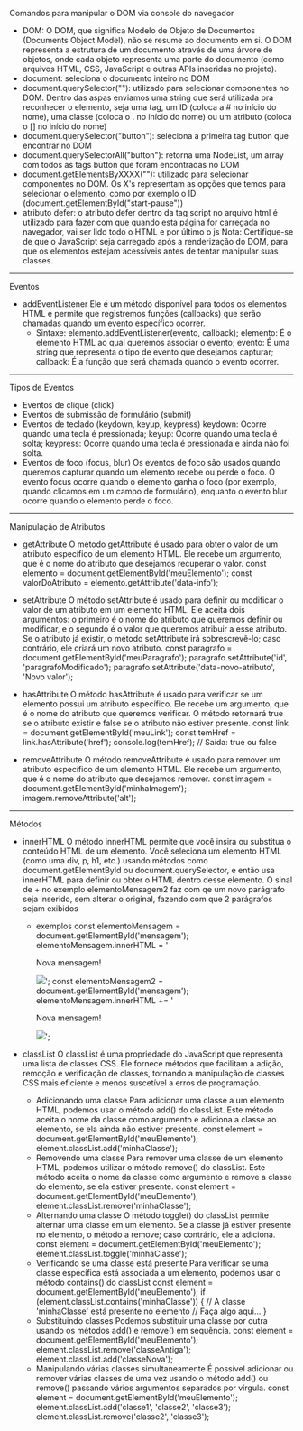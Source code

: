 Comandos para manipular o DOM via console do navegador

- DOM: O DOM, que significa Modelo de Objeto de Documentos (Documents Object Model), não se resume ao documento em si. O DOM representa a estrutura de um documento através de uma árvore de objetos, onde cada objeto representa uma parte do documento (como arquivos HTML, CSS, JavaScript e outras APIs inseridas no projeto).
- document: seleciona o documento inteiro no DOM
- document.querySelector(""): utilizado para selecionar componentes no DOM. Dentro das aspas enviamos uma string que será utilizada pra reconhecer o elemento, seja uma tag, um ID (coloca a # no início do nome), uma classe (coloca o . no início do nome) ou um atributo (coloca o [] no início do nome)
- document.querySelector("button"): seleciona a primeira tag button que encontrar no DOM
- document.querySelectorAll("button"): retorna uma NodeList, um array com todos as tags button que foram encontradas no DOM
- document.getElementsByXXXX(""): utilizado para selecionar componentes no DOM. Os X's representam as opções que temos para selecionar o elemento, como por exemplo o ID (document.getElementById("start-pause"))
- atributo defer: o atributo defer dentro da tag script no arquivo html é utilizado para fazer com que quando esta página for carregada no navegador, vai ser lido todo o HTML e por último o js
  Nota: Certifique-se de que o JavaScript seja carregado após a renderização do DOM, para que os elementos estejam acessíveis antes de tentar manipular suas classes.

---

Eventos

- addEventListener
  Ele é um método disponível para todos os elementos HTML e permite que registremos funções (callbacks) que serão chamadas quando um evento específico ocorrer.
  - Sintaxe: elemento.addEventListener(evento, callback);
    elemento: É o elemento HTML ao qual queremos associar o evento;
    evento: É uma string que representa o tipo de evento que desejamos capturar;
    callback: É a função que será chamada quando o evento ocorrer.

---

Tipos de Eventos

- Eventos de clique (click)
- Eventos de submissão de formulário (submit)
- Eventos de teclado (keydown, keyup, keypress)
  keydown: Ocorre quando uma tecla é pressionada;
  keyup: Ocorre quando uma tecla é solta;
  keypress: Ocorre quando uma tecla é pressionada e ainda não foi solta.
- Eventos de foco (focus, blur)
  Os eventos de foco são usados quando queremos capturar quando um elemento recebe ou perde o foco. O evento focus ocorre quando o elemento ganha o foco (por exemplo, quando clicamos em um campo de formulário), enquanto o evento blur ocorre quando o elemento perde o foco.

---

Manipulação de Atributos

- getAttribute
  O método getAttribute é usado para obter o valor de um atributo específico de um elemento HTML. Ele recebe um argumento, que é o nome do atributo que desejamos recuperar o valor.
  const elemento = document.getElementById('meuElemento');
  const valorDoAtributo = elemento.getAttribute('data-info');

- setAttribute
  O método setAttribute é usado para definir ou modificar o valor de um atributo em um elemento HTML. Ele aceita dois argumentos: o primeiro é o nome do atributo que queremos definir ou modificar, e o segundo é o valor que queremos atribuir a esse atributo. Se o atributo já existir, o método setAttribute irá sobrescrevê-lo; caso contrário, ele criará um novo atributo.
  const paragrafo = document.getElementById('meuParagrafo');
  paragrafo.setAttribute('id', 'paragrafoModificado');
  paragrafo.setAttribute('data-novo-atributo', 'Novo valor');

- hasAttribute
  O método hasAttribute é usado para verificar se um elemento possui um atributo específico. Ele recebe um argumento, que é o nome do atributo que queremos verificar. O método retornará true se o atributo existir e false se o atributo não estiver presente.
  const link = document.getElementById('meuLink');
  const temHref = link.hasAttribute('href');
  console.log(temHref); // Saída: true ou false

- removeAttribute
  O método removeAttribute é usado para remover um atributo específico de um elemento HTML. Ele recebe um argumento, que é o nome do atributo que desejamos remover.
  const imagem = document.getElementById('minhaImagem');
  imagem.removeAttribute('alt');

---

Métodos

- innerHTML
  O método innerHTML permite que você insira ou substitua o conteúdo HTML de um elemento.
  Você seleciona um elemento HTML (como uma div, p, h1, etc.) usando métodos como document.getElementById ou document.querySelector, e então usa innerHTML para definir ou obter o HTML dentro desse elemento.
  O sinal de + no exemplo elementoMensagem2 faz com qe um novo parágrafo seja inserido, sem alterar o original, fazendo com que 2 parágrafos sejam exibidos

  - exemplos
    const elementoMensagem = document.getElementById('mensagem');
    elementoMensagem.innerHTML = '<p>Nova mensagem!</p><img src="imagem.jpg">';
    const elementoMensagem2 = document.getElementById('mensagem');
    elementoMensagem.innerHTML += '<p>Nova mensagem!</p><img src="imagem.jpg">';

- classList
  O classList é uma propriedade do JavaScript que representa uma lista de classes CSS. Ele fornece métodos que facilitam a adição, remoção e verificação de classes, tornando a manipulação de classes CSS mais eficiente e menos suscetível a erros de programação.
  - Adicionando uma classe
    Para adicionar uma classe a um elemento HTML, podemos usar o método add() do classList. Este método aceita o nome da classe como argumento e adiciona a classe ao elemento, se ela ainda não estiver presente.
    const element = document.getElementById('meuElemento');
    element.classList.add('minhaClasse');
  - Removendo uma classe
    Para remover uma classe de um elemento HTML, podemos utilizar o método remove() do classList. Este método aceita o nome da classe como argumento e remove a classe do elemento, se ela estiver presente.
    const element = document.getElementById('meuElemento');
    element.classList.remove('minhaClasse');
  - Alternando uma classe
    O método toggle() do classList permite alternar uma classe em um elemento. Se a classe já estiver presente no elemento, o método a remove; caso contrário, ele a adiciona.
    const element = document.getElementById('meuElemento');
    element.classList.toggle('minhaClasse');
  - Verificando se uma classe está presente
    Para verificar se uma classe específica está associada a um elemento, podemos usar o método contains() do classList
    const element = document.getElementById('meuElemento');
    if (element.classList.contains('minhaClasse')) {
    // A classe 'minhaClasse' está presente no elemento
    // Faça algo aqui...
    }
  - Substituindo classes
    Podemos substituir uma classe por outra usando os métodos add() e remove() em sequência.
    const element = document.getElementById('meuElemento');
    element.classList.remove('classeAntiga');
    element.classList.add('classeNova');
  - Manipulando várias classes simultaneamente
    É possível adicionar ou remover várias classes de uma vez usando o método add() ou remove() passando vários argumentos separados por vírgula.
    const element = document.getElementById('meuElemento');
    element.classList.add('classe1', 'classe2', 'classe3');
    element.classList.remove('classe2', 'classe3');
